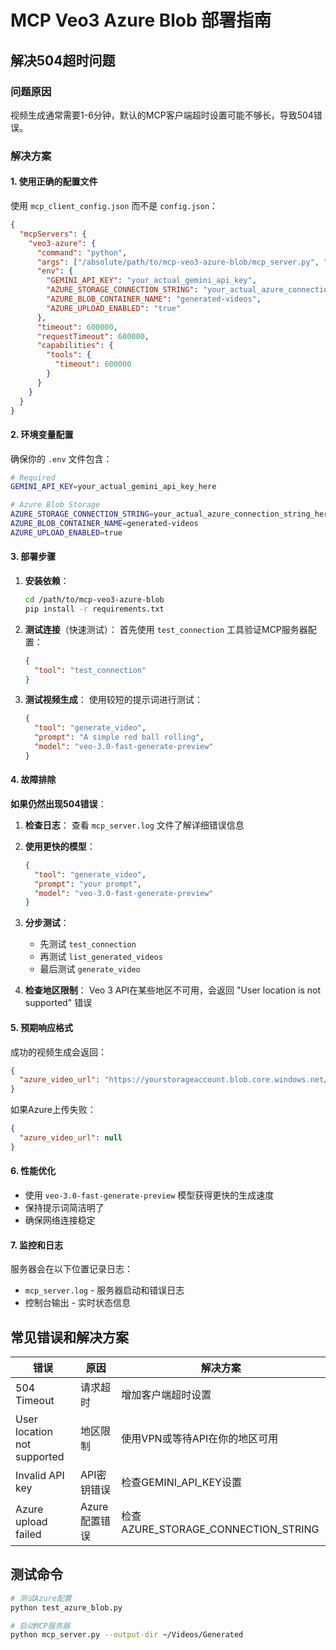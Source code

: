 # MCP Veo3 Azure Blob 部署指南

## 解决504超时问题

### 问题原因
视频生成通常需要1-6分钟，默认的MCP客户端超时设置可能不够长，导致504错误。

### 解决方案

#### 1. 使用正确的配置文件

使用 `mcp_client_config.json` 而不是 `config.json`：

```json
{
  "mcpServers": {
    "veo3-azure": {
      "command": "python",
      "args": ["/absolute/path/to/mcp-veo3-azure-blob/mcp_server.py", "--output-dir", "~/Videos/Generated"],
      "env": {
        "GEMINI_API_KEY": "your_actual_gemini_api_key",
        "AZURE_STORAGE_CONNECTION_STRING": "your_actual_azure_connection_string",
        "AZURE_BLOB_CONTAINER_NAME": "generated-videos",
        "AZURE_UPLOAD_ENABLED": "true"
      },
      "timeout": 600000,
      "requestTimeout": 600000,
      "capabilities": {
        "tools": {
          "timeout": 600000
        }
      }
    }
  }
}
```

#### 2. 环境变量配置

确保你的 `.env` 文件包含：

```bash
# Required
GEMINI_API_KEY=your_actual_gemini_api_key_here

# Azure Blob Storage
AZURE_STORAGE_CONNECTION_STRING=your_actual_azure_connection_string_here
AZURE_BLOB_CONTAINER_NAME=generated-videos
AZURE_UPLOAD_ENABLED=true
```

#### 3. 部署步骤

1. **安装依赖**：
   ```bash
   cd /path/to/mcp-veo3-azure-blob
   pip install -r requirements.txt
   ```

2. **测试连接**（快速测试）：
   首先使用 `test_connection` 工具验证MCP服务器配置：
   ```json
   {
     "tool": "test_connection"
   }
   ```

3. **测试视频生成**：
   使用较短的提示词进行测试：
   ```json
   {
     "tool": "generate_video",
     "prompt": "A simple red ball rolling",
     "model": "veo-3.0-fast-generate-preview"
   }
   ```

#### 4. 故障排除

**如果仍然出现504错误**：

1. **检查日志**：
   查看 `mcp_server.log` 文件了解详细错误信息

2. **使用更快的模型**：
   ```json
   {
     "tool": "generate_video",
     "prompt": "your prompt",
     "model": "veo-3.0-fast-generate-preview"
   }
   ```

3. **分步测试**：
   - 先测试 `test_connection`
   - 再测试 `list_generated_videos`
   - 最后测试 `generate_video`

4. **检查地区限制**：
   Veo 3 API在某些地区不可用，会返回 "User location is not supported" 错误

#### 5. 预期响应格式

成功的视频生成会返回：
```json
{
  "azure_video_url": "https://yourstorageaccount.blob.core.windows.net/generated-videos/veo3_video_20241219_123456.mp4"
}
```

如果Azure上传失败：
```json
{
  "azure_video_url": null
}
```

#### 6. 性能优化

- 使用 `veo-3.0-fast-generate-preview` 模型获得更快的生成速度
- 保持提示词简洁明了
- 确保网络连接稳定

#### 7. 监控和日志

服务器会在以下位置记录日志：
- `mcp_server.log` - 服务器启动和错误日志
- 控制台输出 - 实时状态信息

## 常见错误和解决方案

| 错误 | 原因 | 解决方案 |
|------|------|----------|
| 504 Timeout | 请求超时 | 增加客户端超时设置 |
| User location not supported | 地区限制 | 使用VPN或等待API在你的地区可用 |
| Invalid API key | API密钥错误 | 检查GEMINI_API_KEY设置 |
| Azure upload failed | Azure配置错误 | 检查AZURE_STORAGE_CONNECTION_STRING |

## 测试命令

```bash
# 测试Azure配置
python test_azure_blob.py

# 启动MCP服务器
python mcp_server.py --output-dir ~/Videos/Generated
```
